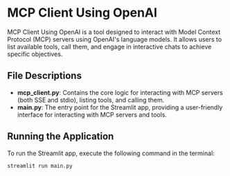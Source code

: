 # MCP Client Using OpenAI

MCP Client Using OpenAI is a tool designed to interact with Model Context Protocol (MCP) servers using OpenAI's language models. It allows users to list available tools, call them, and engage in interactive chats to achieve specific objectives.

## File Descriptions
- **mcp_client.py**: Contains the core logic for interacting with MCP servers (both SSE and stdio), listing tools, and calling them.
- **main.py**: The entry point for the Streamlit app, providing a user-friendly interface for interacting with MCP servers and tools.

## Running the Application
To run the Streamlit app, execute the following command in the terminal:
```bash
streamlit run main.py
```
